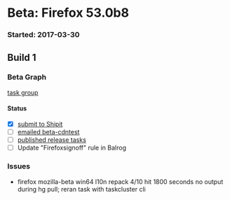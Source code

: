 # Beta: Firefox 53.0b8

### Started: 2017-03-30

## Build 1

### Beta Graph
[task group](https://tools.taskcluster.net/push-inspector/#/2_kJphybTVqI02uQfX80wg)


#### Status
- [x] [submit to Shipit](https://wiki.mozilla.org/Release:Release_Automation_on_Mercurial:Starting_a_Release#Submit_to_Ship_It)
- [ ] [emailed beta-cdntest](../how-tos/relpro.md#1-email-drivers-re-release-live-on-test-channel)
- [ ] [published release tasks](../how-tos/relpro.md#3-publish-release)
- [ ] Update "Firefoxsignoff" rule in Balrog

### Issues
- firefox mozilla-beta win64 l10n repack 4/10 hit 1800 seconds no output during hg pull; reran task with taskcluster cli


